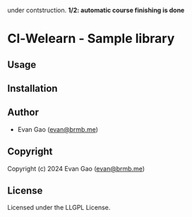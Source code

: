 under contstruction. **1/2: automatic course finishing is done**

# Cl-Welearn - Sample library

## Usage

## Installation

## Author

- Evan Gao (evan@brmb.me)

## Copyright

Copyright (c) 2024 Evan Gao (evan@brmb.me)

## License

Licensed under the LLGPL License.
